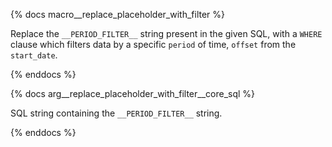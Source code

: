 {% docs macro__replace_placeholder_with_filter %}

Replace the `__PERIOD_FILTER__` string present in the given SQL, with a `WHERE` clause which filters data by a
specific `period` of time, `offset` from the `start_date`.

{% enddocs %}


{% docs arg__replace_placeholder_with_filter__core_sql %}

SQL string containing the `__PERIOD_FILTER__` string.

{% enddocs %}